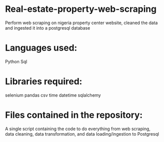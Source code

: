 # Real-estate-property-web-scraping

Perform web scraping on nigeria property center website, cleaned the data and ingested it into a postgresql database

# Languages used:

Python
Sql

# Libraries required:
selenium
pandas
csv
time
datetime
sqlalchemy

# Files contained in the repository:

A single script containing the code to do everything from web scraping, data cleaning, data transformation, and data loading/ingestion to Postgresql
